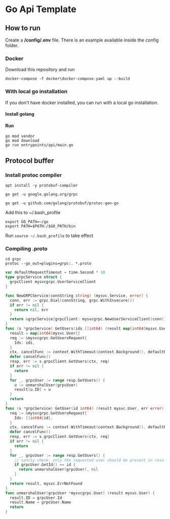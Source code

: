 # Go Api Template

## How to run
Create a **/config/.env** file. There is an example available inside the config folder.

### Docker
Download this repository and run
````shell
docker-compose -f docker\docker-compose.yaml up --build
````

### With local go installation
If you don't have docker installed, you can run with a local go installation.

#### Install golang

#### Run
````shell
go mod vendor
go mod download
go run entrypoints/api/main.go
````

## Protocol buffer
### Install protoc compiler
````shell
apt install -y protobuf-compiler

go get -u google.golang.org/grpc

go get -u github.com/golang/protobuf/protoc-gen-go

````
Add this to ~/.bash_profile
```
export GO_PATH=~/go
export PATH=$PATH:/$GO_PATH/bin
```

Run ``source ~/.bash_profile`` to take effect

### Compiling .proto
````shell
cd grpc
protoc --go_out=plugins=grpc:. *.proto
````


````go
var defaultRequestTimeout = time.Second * 10
type grpcService struct {
  grpcClient mysvcgrpc.UserServiceClient
}

func NewGRPCService(connString string) (mysvc.Service, error) {
  conn, err := grpc.Dial(connString, grpc.WithInsecure())
  if err != nil {
    return nil, err
  }
  return &grpcService{grpcClient: mysvcgrpc.NewUserServiceClient(conn)}, nil
}
func (s *grpcService) GetUsers(ids []int64) (result map[int64]mysvc.User, err error) {
  result = map[int64]mysvc.User{}
  req := &mysvcgrpc.GetUsersRequest{
    Ids: ids,
  }
  ctx, cancelFunc := context.WithTimeout(context.Background(), defaultRequestTimeout)
  defer cancelFunc()
  resp, err := s.grpcClient.GetUsers(ctx, req)
  if err != nil {
    return
  }
  for _, grpcUser := range resp.GetUsers() {
    u := unmarshalUser(grpcUser)
    result[u.ID] = u
  }
  return
}
func (s *grpcService) GetUser(id int64) (result mysvc.User, err error) {
  req := &mysvcgrpc.GetUsersRequest{
    Ids: []int64{id},
  }
  ctx, cancelFunc := context.WithTimeout(context.Background(), defaultRequestTimeout)
  defer cancelFunc()
  resp, err := s.grpcClient.GetUsers(ctx, req)
  if err != nil {
    return
  }
  for _, grpcUser := range resp.GetUsers() {
    // sanity check: only the requested user should be present in results
    if grpcUser.GetId() == id {
      return unmarshalUser(grpcUser), nil
    }
  }
  return result, mysvc.ErrNotFound
}
func unmarshalUser(grpcUser *mysvcgrpc.User) (result mysvc.User) {
  result.ID = grpcUser.Id
  result.Name = grpcUser.Name
  return
}
````